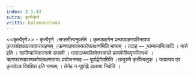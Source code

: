 ```yaml
---
index: 2.1.43
sutra: कृत्यैर्ऋणे
vritti: balamanorama
---
```


<<कृत्यैरृणे>> - कृत्यैरृणे ।सप्तमी॑त्यनुवर्तते । कृत्यग्रहणेन प्रत्ययग्रहणपरिभाषया कृत्यसंज्ञकप्रत्ययान्तग्रहणम् ।ऋणपदमावस्यकोपलक्षण॑मिति भाष्यम् । तदाह — ,प्तम्यन्तमित्यादि । मासे इति । सामीप्याधिकरणत्वे सप्तमी । मासाऽव्यवहितोत्तरकाले प्रत्यर्पणीयमृणमित्यर्थः । ऋणपदस्यावश्यकोपलक्षणतायाः प्रयोजनमाह — पूर्वाह्णेगेयमिति ।तत्पुरुषे कृती॑त्यलुक् । यत्प्रत्यय एव कृत्योऽत्र विवक्षित इति भाष्यम् । तेनेह न-पूर्वाह्णे दातव्या भिक्षेति ।